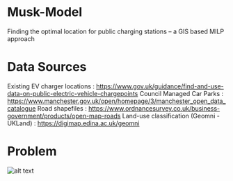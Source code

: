 # Musk-Model
Finding the optimal location for public charging stations – a GIS based MILP approach

# Data Sources
Existing EV charger locations : https://www.gov.uk/guidance/find-and-use-data-on-public-electric-vehicle-chargepoints
Council Managed Car Parks : https://www.manchester.gov.uk/open/homepage/3/manchester_open_data_catalogue
Road shapefiles : https://www.ordnancesurvey.co.uk/business-government/products/open-map-roads
Land-use classification (Geomni - UKLand) : https://digimap.edina.ac.uk/geomni

# Problem
![alt text](https://github.com/obedsims/Musk-Model/blob/screenshots/0126D6A7-E1EB-4E38-A1A0-A83D6FB5BC31.jpeg)
